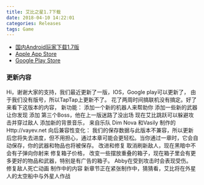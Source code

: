 ```yaml
---
title: 艾比之星1.7下载
date: 2018-04-10 14:22:01
categories: Releases
tags: Game
---
```

* [国内Android玩家下载1.7版](http://p6yal4ykc.bkt.clouddn.com/AbbyStar1.7-ninja)
* [Apple App Store](https://itunes.apple.com/cn/app/id1340116174)
* [Google Play Store](https://play.google.com/store/apps/details?id=com.BreakSymmetry.AbbyStar)

### 更新内容
Hi，谢谢大家的支持，我们最近更新了一版，IOS，Google play可以更新了， 由于我们没有版号，所以TapTap上更新不了。
花了两周时间搞联机没有搞定。好了来看下这版本的内容，
新功能：
添加一个新的机器人来帮助你
添加一些新的武器让你发现
添加 第三个Boss，他在上一版迷路了没出场
现在艾比跳跃可以躲避攻击并穿过敌人
添加新的背景音乐，
来自乐队 Dim Nova <Pirate Boat> <Playfull Nothing>
和Vasily 制作的 <Snow Ding> <Space Racer> <Long Way> Http://vayev.net
向后兼容性变化：
我们的保存数据与此版本不兼容，所以更新后您将失去进度，但不用担心，通过本章可能会更轻松。当你通过一章时，它会自动保存，你的武器和物品也将被保存。
改进和修复
取消刷新敌人，现在黑暗中不会有子弹向你射来
修复箱子价格， 改变一些摆放重叠的箱子，现在箱子里会有更多更好的物品和武器，特别是有广告的箱子。
Abby在受到攻击时会表现受伤。
修复敌人死亡动画
制作中的内容
新章节正在紧张制作中，猜猜看，艾比将在外星人的太空船中与外星人作战